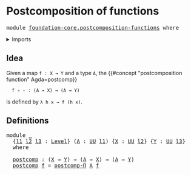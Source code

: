 # Postcomposition of functions

<pre class="Agda"><a id="41" class="Keyword">module</a> <a id="48" href="foundation-core.postcomposition-functions.html" class="Module">foundation-core.postcomposition-functions</a> <a id="90" class="Keyword">where</a>
</pre>
<details><summary>Imports</summary>

<pre class="Agda"><a id="146" class="Keyword">open</a> <a id="151" class="Keyword">import</a> <a id="158" href="foundation.postcomposition-dependent-functions.html" class="Module">foundation.postcomposition-dependent-functions</a>
<a id="205" class="Keyword">open</a> <a id="210" class="Keyword">import</a> <a id="217" href="foundation.universe-levels.html" class="Module">foundation.universe-levels</a>

<a id="245" class="Keyword">open</a> <a id="250" class="Keyword">import</a> <a id="257" href="foundation-core.function-types.html" class="Module">foundation-core.function-types</a>
</pre>
</details>

## Idea

Given a map `f : X → Y` and a type `A`, the
{{#concept "postcomposition function" Agda=postcomp}}

```text
  f ∘ - : (A → X) → (A → Y)
```

is defined by `λ h x → f (h x)`.

## Definitions

<pre class="Agda"><a id="512" class="Keyword">module</a> <a id="519" href="foundation-core.postcomposition-functions.html#519" class="Module">_</a>
  <a id="523" class="Symbol">{</a><a id="524" href="foundation-core.postcomposition-functions.html#524" class="Bound">l1</a> <a id="527" href="foundation-core.postcomposition-functions.html#527" class="Bound">l2</a> <a id="530" href="foundation-core.postcomposition-functions.html#530" class="Bound">l3</a> <a id="533" class="Symbol">:</a> <a id="535" href="Agda.Primitive.html#742" class="Postulate">Level</a><a id="540" class="Symbol">}</a> <a id="542" class="Symbol">(</a><a id="543" href="foundation-core.postcomposition-functions.html#543" class="Bound">A</a> <a id="545" class="Symbol">:</a> <a id="547" href="Agda.Primitive.html#388" class="Primitive">UU</a> <a id="550" href="foundation-core.postcomposition-functions.html#524" class="Bound">l1</a><a id="552" class="Symbol">)</a> <a id="554" class="Symbol">{</a><a id="555" href="foundation-core.postcomposition-functions.html#555" class="Bound">X</a> <a id="557" class="Symbol">:</a> <a id="559" href="Agda.Primitive.html#388" class="Primitive">UU</a> <a id="562" href="foundation-core.postcomposition-functions.html#527" class="Bound">l2</a><a id="564" class="Symbol">}</a> <a id="566" class="Symbol">{</a><a id="567" href="foundation-core.postcomposition-functions.html#567" class="Bound">Y</a> <a id="569" class="Symbol">:</a> <a id="571" href="Agda.Primitive.html#388" class="Primitive">UU</a> <a id="574" href="foundation-core.postcomposition-functions.html#530" class="Bound">l3</a><a id="576" class="Symbol">}</a>
  <a id="580" class="Keyword">where</a>

  <a id="589" href="foundation-core.postcomposition-functions.html#589" class="Function">postcomp</a> <a id="598" class="Symbol">:</a> <a id="600" class="Symbol">(</a><a id="601" href="foundation-core.postcomposition-functions.html#555" class="Bound">X</a> <a id="603" class="Symbol">→</a> <a id="605" href="foundation-core.postcomposition-functions.html#567" class="Bound">Y</a><a id="606" class="Symbol">)</a> <a id="608" class="Symbol">→</a> <a id="610" class="Symbol">(</a><a id="611" href="foundation-core.postcomposition-functions.html#543" class="Bound">A</a> <a id="613" class="Symbol">→</a> <a id="615" href="foundation-core.postcomposition-functions.html#555" class="Bound">X</a><a id="616" class="Symbol">)</a> <a id="618" class="Symbol">→</a> <a id="620" class="Symbol">(</a><a id="621" href="foundation-core.postcomposition-functions.html#543" class="Bound">A</a> <a id="623" class="Symbol">→</a> <a id="625" href="foundation-core.postcomposition-functions.html#567" class="Bound">Y</a><a id="626" class="Symbol">)</a>
  <a id="630" href="foundation-core.postcomposition-functions.html#589" class="Function">postcomp</a> <a id="639" href="foundation-core.postcomposition-functions.html#639" class="Bound">f</a> <a id="641" class="Symbol">=</a> <a id="643" href="foundation.postcomposition-dependent-functions.html#1038" class="Function">postcomp-Π</a> <a id="654" href="foundation-core.postcomposition-functions.html#543" class="Bound">A</a> <a id="656" href="foundation-core.postcomposition-functions.html#639" class="Bound">f</a>
</pre>